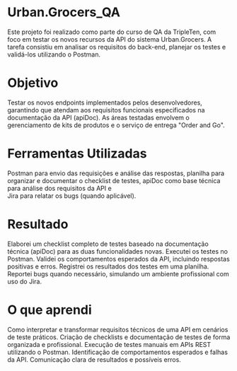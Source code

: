 # Urban.Grocers_QA
Este projeto foi realizado como parte do curso de QA da TripleTen, com foco em testar os novos recursos da API do sistema Urban.Grocers. A tarefa consistiu em analisar os requisitos do back-end, planejar os testes e validá-los utilizando o Postman.

# Objetivo
Testar os novos endpoints implementados pelos desenvolvedores, garantindo que atendam aos requisitos funcionais especificados na documentação da API (apiDoc). As áreas testadas envolvem o gerenciamento de kits de produtos e o serviço de entrega "Order and Go".

# Ferramentas Utilizadas
Postman para envio das requisições e análise das respostas,
planilha para organizar e documentar o checklist de testes,
apiDoc como base técnica para análise dos requisitos da API e   
Jira para relatar os bugs (quando aplicável).

# Resultado
Elaborei um checklist completo de testes baseado na documentação técnica (apiDoc) para as duas funcionalidades novas.
Executei os testes no Postman.
Validei os comportamentos esperados da API, incluindo respostas positivas e erros.
Registrei os resultados dos testes em uma planilha.
Reportei bugs quando necessário, simulando um ambiente profissional com uso do Jira.

# O que aprendi
Como interpretar e transformar requisitos técnicos de uma API em cenários de teste práticos.
Criação de checklists e documentação de testes de forma organizada e profissional.
Execução de testes manuais em APIs REST utilizando o Postman.
Identificação de comportamentos esperados e falhas da API.
Comunicação clara de resultados e possíveis erros.

